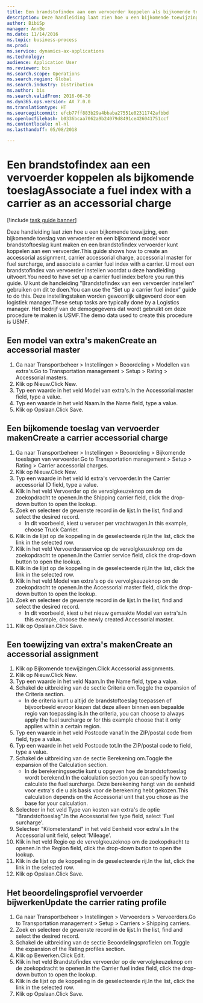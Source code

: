 ```yaml
--- 
title: Een brandstofindex aan een vervoerder koppelen als bijkomende toeslag
description: Deze handleiding laat zien hoe u een bijkomende toewijzing, een bijkomende toeslag van vervoerder en een bijkomend model voor brandstoftoeslag kunt maken en een brandstofindex vervoerder kunt koppelen aan een vervoerder.
author: BibiSp
manager: AnnBe
ms.date: 11/14/2016
ms.topic: business-process
ms.prod: 
ms.service: dynamics-ax-applications
ms.technology: 
audience: Application User
ms.reviewer: bis
ms.search.scope: Operations
ms.search.region: Global
ms.search.industry: Distribution
ms.author: bis
ms.search.validFrom: 2016-06-30
ms.dyn365.ops.version: AX 7.0.0
ms.translationtype: HT
ms.sourcegitcommit: efcb77ff883b29a4bbaba27551e02311742afbbd
ms.openlocfilehash: b0336bcaa7062a9b24079d8491ce426041751ccf
ms.contentlocale: nl-nl
ms.lasthandoff: 05/08/2018

---
```

# <a name="associate-a-fuel-index-with-a-carrier-as-an-accessorial-charge"></a><span data-ttu-id="fae11-103">Een brandstofindex aan een vervoerder koppelen als bijkomende toeslag</span><span class="sxs-lookup"><span data-stu-id="fae11-103">Associate a fuel index with a carrier as an accessorial charge</span></span>

[!include [task guide banner](../../includes/task-guide-banner.md)]

<span data-ttu-id="fae11-104">Deze handleiding laat zien hoe u een bijkomende toewijzing, een bijkomende toeslag van vervoerder en een bijkomend model voor brandstoftoeslag kunt maken en een brandstofindex vervoerder kunt koppelen aan een vervoerder.</span><span class="sxs-lookup"><span data-stu-id="fae11-104">This guide shows how to create an accessorial assignment, carrier accessorial charge, accessorial master for fuel surcharge, and associate a carrier fuel index with a carrier.</span></span> <span data-ttu-id="fae11-105">U moet een brandstofindex van vervoerder instellen voordat u deze handleiding uitvoert.</span><span class="sxs-lookup"><span data-stu-id="fae11-105">You need to have set up a carrier fuel index before you run this guide.</span></span> <span data-ttu-id="fae11-106">U kunt de handleiding "Brandstofindex van een vervoerder instellen" gebruiken om dit te doen.</span><span class="sxs-lookup"><span data-stu-id="fae11-106">You can use the “Set up a carrier fuel index” guide to do this.</span></span> <span data-ttu-id="fae11-107">Deze instellingstaken worden gewoonlijk uitgevoerd door een logistiek manager.</span><span class="sxs-lookup"><span data-stu-id="fae11-107">These setup tasks are typically done by a Logistics manager.</span></span> <span data-ttu-id="fae11-108">Het bedrijf van de demogegevens dat wordt gebruikt om deze procedure te maken is USMF.</span><span class="sxs-lookup"><span data-stu-id="fae11-108">The demo data used to create this procedure is USMF.</span></span>


## <a name="create-an-accessorial-master"></a><span data-ttu-id="fae11-109">Een model van extra's maken</span><span class="sxs-lookup"><span data-stu-id="fae11-109">Create an accessorial master</span></span>
1. <span data-ttu-id="fae11-110">Ga naar Transportbeheer > Instellingen > Beoordeling > Modellen van extra's.</span><span class="sxs-lookup"><span data-stu-id="fae11-110">Go to Transportation management > Setup > Rating > Accessorial masters.</span></span>
2. <span data-ttu-id="fae11-111">Klik op Nieuw.</span><span class="sxs-lookup"><span data-stu-id="fae11-111">Click New.</span></span>
3. <span data-ttu-id="fae11-112">Typ een waarde in het veld Model van extra's.</span><span class="sxs-lookup"><span data-stu-id="fae11-112">In the Accessorial master field, type a value.</span></span>
4. <span data-ttu-id="fae11-113">Typ een waarde in het veld Naam.</span><span class="sxs-lookup"><span data-stu-id="fae11-113">In the Name field, type a value.</span></span>
5. <span data-ttu-id="fae11-114">Klik op Opslaan.</span><span class="sxs-lookup"><span data-stu-id="fae11-114">Click Save.</span></span>

## <a name="create-a-carrier-accessorial-charge"></a><span data-ttu-id="fae11-115">Een bijkomende toeslag van vervoerder maken</span><span class="sxs-lookup"><span data-stu-id="fae11-115">Create a carrier accessorial charge</span></span>
1. <span data-ttu-id="fae11-116">Ga naar Transportbeheer > Instellingen > Beoordeling > Bijkomende toeslagen van vervoerder.</span><span class="sxs-lookup"><span data-stu-id="fae11-116">Go to Transportation management > Setup > Rating > Carrier accessorial charges.</span></span>
2. <span data-ttu-id="fae11-117">Klik op Nieuw.</span><span class="sxs-lookup"><span data-stu-id="fae11-117">Click New.</span></span>
3. <span data-ttu-id="fae11-118">Typ een waarde in het veld Id extra's vervoerder.</span><span class="sxs-lookup"><span data-stu-id="fae11-118">In the Carrier accessorial ID field, type a value.</span></span>
4. <span data-ttu-id="fae11-119">Klik in het veld Vervoerder op de vervolgkeuzeknop om de zoekopdracht te openen.</span><span class="sxs-lookup"><span data-stu-id="fae11-119">In the Shipping carrier field, click the drop-down button to open the lookup.</span></span>
5. <span data-ttu-id="fae11-120">Zoek en selecteer de gewenste record in de lijst.</span><span class="sxs-lookup"><span data-stu-id="fae11-120">In the list, find and select the desired record.</span></span>
    * <span data-ttu-id="fae11-121">In dit voorbeeld, kiest u vervoer per vrachtwagen.</span><span class="sxs-lookup"><span data-stu-id="fae11-121">In this example, choose Truck Carrier.</span></span>  
6. <span data-ttu-id="fae11-122">Klik in de lijst op de koppeling in de geselecteerde rij.</span><span class="sxs-lookup"><span data-stu-id="fae11-122">In the list, click the link in the selected row.</span></span>
7. <span data-ttu-id="fae11-123">Klik in het veld Vervoerdersservice op de vervolgkeuzeknop om de zoekopdracht te openen.</span><span class="sxs-lookup"><span data-stu-id="fae11-123">In the Carrier service field, click the drop-down button to open the lookup.</span></span>
8. <span data-ttu-id="fae11-124">Klik in de lijst op de koppeling in de geselecteerde rij.</span><span class="sxs-lookup"><span data-stu-id="fae11-124">In the list, click the link in the selected row.</span></span>
9. <span data-ttu-id="fae11-125">Klik in het veld Model van extra's op de vervolgkeuzeknop om de zoekopdracht te openen.</span><span class="sxs-lookup"><span data-stu-id="fae11-125">In the Accessorial master field, click the drop-down button to open the lookup.</span></span>
10. <span data-ttu-id="fae11-126">Zoek en selecteer de gewenste record in de lijst.</span><span class="sxs-lookup"><span data-stu-id="fae11-126">In the list, find and select the desired record.</span></span>
    * <span data-ttu-id="fae11-127">In dit voorbeeld, kiest u het nieuw gemaakte Model van extra's.</span><span class="sxs-lookup"><span data-stu-id="fae11-127">In this example, choose the newly created Accessorial master.</span></span>  
11. <span data-ttu-id="fae11-128">Klik op Opslaan.</span><span class="sxs-lookup"><span data-stu-id="fae11-128">Click Save.</span></span>

## <a name="create-an-accessorial-assignment"></a><span data-ttu-id="fae11-129">Een toewijzing van extra's maken</span><span class="sxs-lookup"><span data-stu-id="fae11-129">Create an accessorial assignment</span></span>
1. <span data-ttu-id="fae11-130">Klik op Bijkomende toewijzingen.</span><span class="sxs-lookup"><span data-stu-id="fae11-130">Click Accessorial assignments.</span></span>
2. <span data-ttu-id="fae11-131">Klik op Nieuw.</span><span class="sxs-lookup"><span data-stu-id="fae11-131">Click New.</span></span>
3. <span data-ttu-id="fae11-132">Typ een waarde in het veld Naam.</span><span class="sxs-lookup"><span data-stu-id="fae11-132">In the Name field, type a value.</span></span>
4. <span data-ttu-id="fae11-133">Schakel de uitbreiding van de sectie Criteria om.</span><span class="sxs-lookup"><span data-stu-id="fae11-133">Toggle the expansion of the Criteria section.</span></span>
    * <span data-ttu-id="fae11-134">In de criteria kunt u altijd de brandstoftoeslag toepassen of bijvoorbeeld ervoor kiezen dat deze alleen binnen een bepaalde regio van toepassing is.</span><span class="sxs-lookup"><span data-stu-id="fae11-134">In the criteria, you can choose to always apply the fuel surcharge or for this example choose that it only applies within a certain region.</span></span>  
5. <span data-ttu-id="fae11-135">Typ een waarde in het veld Postcode vanaf.</span><span class="sxs-lookup"><span data-stu-id="fae11-135">In the ZIP/postal code from field, type a value.</span></span>
6. <span data-ttu-id="fae11-136">Typ een waarde in het veld Postcode tot.</span><span class="sxs-lookup"><span data-stu-id="fae11-136">In the ZIP/postal code to field, type a value.</span></span>
7. <span data-ttu-id="fae11-137">Schakel de uitbreiding van de sectie Berekening om.</span><span class="sxs-lookup"><span data-stu-id="fae11-137">Toggle the expansion of the Calculation section.</span></span>
    * <span data-ttu-id="fae11-138">In de berekeningssectie kunt u opgeven hoe de brandstoftoeslag wordt berekend.</span><span class="sxs-lookup"><span data-stu-id="fae11-138">In the calculation section you can specify how to calculate the fuel surcharge.</span></span> <span data-ttu-id="fae11-139">Deze berekening hangt van de eenheid voor extra's die u als basis voor de berekening hebt gekozen.</span><span class="sxs-lookup"><span data-stu-id="fae11-139">This calculation depends on the Accessorial unit that you chose as the base for your calculation.</span></span>  
8. <span data-ttu-id="fae11-140">Selecteer in het veld Type van kosten van extra's de optie "Brandstoftoeslag".</span><span class="sxs-lookup"><span data-stu-id="fae11-140">In the Accessorial fee type field, select 'Fuel surcharge'.</span></span>
9. <span data-ttu-id="fae11-141">Selecteer "Kilometerstand" in het veld Eenheid voor extra's.</span><span class="sxs-lookup"><span data-stu-id="fae11-141">In the Accessorial unit field, select 'Mileage'.</span></span>
10. <span data-ttu-id="fae11-142">Klik in het veld Regio op de vervolgkeuzeknop om de zoekopdracht te openen.</span><span class="sxs-lookup"><span data-stu-id="fae11-142">In the Region field, click the drop-down button to open the lookup.</span></span>
11. <span data-ttu-id="fae11-143">Klik in de lijst op de koppeling in de geselecteerde rij.</span><span class="sxs-lookup"><span data-stu-id="fae11-143">In the list, click the link in the selected row.</span></span>
12. <span data-ttu-id="fae11-144">Klik op Opslaan.</span><span class="sxs-lookup"><span data-stu-id="fae11-144">Click Save.</span></span>

## <a name="update-the-carrier-rating-profile"></a><span data-ttu-id="fae11-145">Het beoordelingsprofiel vervoerder bijwerken</span><span class="sxs-lookup"><span data-stu-id="fae11-145">Update the carrier rating profile</span></span>
1. <span data-ttu-id="fae11-146">Ga naar Transportbeheer > Instellingen > Vervoerders > Vervoerders.</span><span class="sxs-lookup"><span data-stu-id="fae11-146">Go to Transportation management > Setup > Carriers > Shipping carriers.</span></span>
2. <span data-ttu-id="fae11-147">Zoek en selecteer de gewenste record in de lijst.</span><span class="sxs-lookup"><span data-stu-id="fae11-147">In the list, find and select the desired record.</span></span>
3. <span data-ttu-id="fae11-148">Schakel de uitbreiding van de sectie Beoordelingsprofielen om.</span><span class="sxs-lookup"><span data-stu-id="fae11-148">Toggle the expansion of the Rating profiles section.</span></span>
4. <span data-ttu-id="fae11-149">Klik op Bewerken.</span><span class="sxs-lookup"><span data-stu-id="fae11-149">Click Edit.</span></span>
5. <span data-ttu-id="fae11-150">Klik in het veld Brandstofindex vervoerder op de vervolgkeuzeknop om de zoekopdracht te openen.</span><span class="sxs-lookup"><span data-stu-id="fae11-150">In the Carrier fuel index field, click the drop-down button to open the lookup.</span></span>
6. <span data-ttu-id="fae11-151">Klik in de lijst op de koppeling in de geselecteerde rij.</span><span class="sxs-lookup"><span data-stu-id="fae11-151">In the list, click the link in the selected row.</span></span>
7. <span data-ttu-id="fae11-152">Klik op Opslaan.</span><span class="sxs-lookup"><span data-stu-id="fae11-152">Click Save.</span></span>


